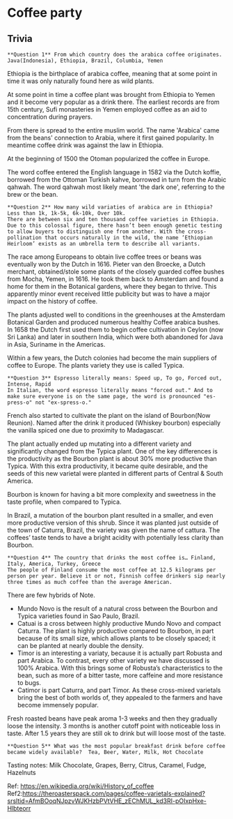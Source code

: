 # Coffee party

## Trivia

    **Question 1** From which country does the arabica coffee originates. Java(Indonesia), Ethiopia, Brazil, Columbia, Yemen

Ethiopia is the birthplace of arabica coffee, meaning that at some point in time it was only naturally found here as wild plants.

At some point in time a coffee plant was brought from Ethiopia to Yemen and it become very popular as a drink there. The earliest records are from 15th century, Sufi monasteries in Yemen employed coffee as an aid to concentration during prayers.

From there is spread to the entire muslim world. The name 'Arabica' came from the beans' connection to Arabia, where it first gained popularity.
In meantime coffee drink was against the law in Ethiopia.

At the beginning of 1500 the Otoman popularized the coffee in Europe.

The word coffee entered the English language in 1582 via the Dutch koffie, borrowed from the Ottoman Turkish kahve, borrowed in turn from the Arabic qahwah. The word qahwah most likely meant 'the dark one', referring to the brew or the bean. 

    **Question 2** How many wild variaties of arabica are in Ethiopia? Less than 1k, 1k-5k, 6k-10k, Over 10k.
    There are between six and ten thousand coffee varieties in Ethiopia. Due to this colossal figure, there hasn’t been enough genetic testing to allow buyers to distinguish one from another. With the cross-pollination that occurs naturally in the wild, the name ‘Ethiopian Heirloom’ exists as an umbrella term to describe all variants.

The race among Europeans to obtain live coffee trees or beans was eventually won by the Dutch in 1616. Pieter van den Broecke, a Dutch merchant, obtained/stole some plants of the closely guarded coffee bushes from Mocha, Yemen, in 1616. He took them back to Amsterdam and found a home for them in the Botanical gardens, where they began to thrive. This apparently minor event received little publicity but was to have a major impact on the history of coffee.

The plants adjusted well to conditions in the greenhouses at the Amsterdam Botanical Garden and produced numerous healthy Coffee arabica bushes. In 1658 the Dutch first used them to begin coffee cultivation in Ceylon (now Sri Lanka) and later in southern India, which were both abandoned for Java in Asia, Suriname in the Americas.

Within a few years, the Dutch colonies had become the main suppliers of coffee to Europe. The plants variety they use is called Typica.

    **Question 3** Espresso literally means: Speed up, To go, Forced out, Intense, Rapid
    In Italian, the word espresso literally means "forced out." And to make sure everyone is on the same page, the word is pronounced "es-press-o" not "ex-spress-o." 

French also started to cultivate the plant on the island of Bourbon(Now Reunion). Named after the drink it produced (Whiskey bourbon) especially the vanilla spiced one due to proximity to Madagascar.

The plant actually ended up mutating into a different variety and significantly changed from the Typica plant. One of the key differences is the productivity as the Bourbon plant is about 30% more productive than Typica. With this extra productivity, it became quite desirable, and the seeds of this new varietal were planted in different parts of Central & South America.

Bourbon is known for having a bit more complexity and sweetness in the taste profile, when compared to Typica.

In Brazil, a mutation of the bourbon plant resulted in a smaller, and even more productive version of this shrub. Since it was planted just outside of the town of Caturra, Brazil, the variety was given the name of cattura. The coffees’ taste tends to have a bright acidity with potentially less clarity than Bourbon.

    **Question 4** The country that drinks the most coffee is… Finland, Italy, America, Turkey, Greece
    The people of Finland consume the most coffee at 12.5 kilograms per person per year. Believe it or not, Finnish coffee drinkers sip nearly three times as much coffee than the average American.

There are few hybrids of Note.

* Mundo Novo is the result of a natural cross between the Bourbon and Typica varieties found in Sao Paulo, Brazil. 
* Catuai is a cross between highly productive Mundo Novo and compact Caturra. The plant is highly productive compared to Bourbon, in part because of its small size, which allows plants to be closely spaced; it can be planted at nearly double the density.
* Timor is an interesting a variaty, because it is actually part Robusta and part Arabica. To contrast, every other variety we have discussed is 100% Arabica. With this brings some of Robusta’s characteristics to the bean, such as more of a bitter taste, more caffeine and more resistance to bugs.
* Catimor is part Caturra, and part Timor. As these cross-mixed varietals bring the best of both worlds of, they appealed to the farmers and have become immensely popular.

Fresh roasted beans have peak aroma 1-3 weeks and then they gradually loose the intensity. 3 months is another cutoff point with noticeable loss in taste. After 1.5 years they are still ok to drink but will loose most of the taste. 

    **Question 5** What was the most popular breakfast drink before coffee became widely available?  Tea, Beer, Water, Milk, Hot Chocolate

Tasting notes: Milk Chocolate, Grapes, Berry, Citrus, Caramel, Fudge, Hazelnuts  

Ref: https://en.wikipedia.org/wiki/History_of_coffee  
Ref2:https://theroasterspack.com/pages/coffee-varietals-explained?srsltid=AfmBOoqNJpzvWJKHzbPVtVHE_zEChMUL_kd3RI-pOIxpHxe-Hlbteorr